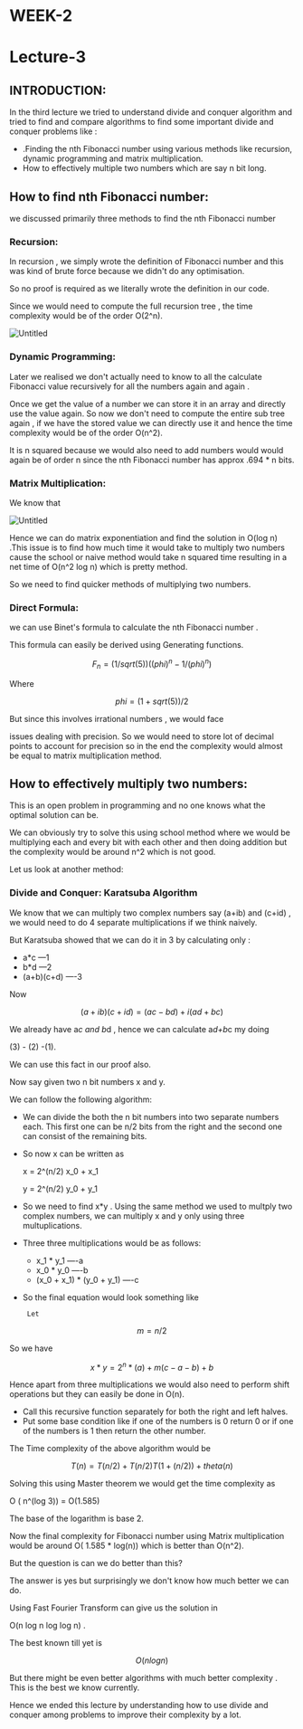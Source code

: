 # WEEK-2

# Lecture-3

## INTRODUCTION:

In the third lecture we tried to understand divide and conquer algorithm and tried to find  and compare algorithms  to find some important divide and conquer problems like :

- .Finding the nth Fibonacci number using various methods like recursion, dynamic programming  and matrix multiplication.
- How to effectively multiple two numbers which are say n bit long.

## How to find nth Fibonacci number:

 we discussed primarily three methods to find the nth Fibonacci number

### Recursion:

In recursion , we simply wrote the definition of Fibonacci number and this was kind of brute force because we didn't do any optimisation.

So no proof is required as we literally wrote the definition in our code.

Since we would need to compute the full recursion tree , the time complexity would be of the order O(2^n).

![Untitled](WEEK-2%20ae54eb81ddf7468b920edae3c43dca96/Untitled.png)

### Dynamic Programming:

Later we realised we don't actually need to know to all the calculate Fibonacci value recursively for all the numbers again and again .

Once we get the value of a number we can store it in an array and directly use the value again. So now we don't need to compute the entire sub tree again , if we have the stored value we can directly use it and hence the time complexity would be of the order O(n^2). 

It is n squared because we would also need to add numbers would would again be of order n since  the nth Fibonacci number has approx .694 * n bits.

### Matrix Multiplication:

We know that

![Untitled](WEEK-2%20ae54eb81ddf7468b920edae3c43dca96/Untitled%201.png)

Hence we can do matrix exponentiation and find the solution in O(log n) .This issue is to find how much time it would take to  multiply two numbers cause the school or naive method would take n squared time resulting in a net time of O(n^2 log n) which is pretty method.

So we need to find quicker methods of multiplying two numbers. 

### Direct Formula:

we  can use Binet's formula to calculate the nth Fibonacci number .

This formula can easily be derived using Generating functions.

$$F_n =(1/sqrt(5))( (phi)^n - 1/(phi)^n)$$

Where 

$$phi=(1+sqrt(5))/2$$

But since this involves irrational numbers , we would face 

issues dealing with precision. So we would need to store lot of decimal points to account for precision so in the end the complexity would almost be equal to matrix multiplication method.

## How to effectively multiply two numbers:

This is an open problem in programming and no one knows what the optimal solution can be.

We can obviously try to solve this using school method where we would  be multiplying each and every bit with each other and then doing addition but the complexity would be around n^2 which is not good.

Let us look at another method:

### Divide and Conquer: Karatsuba Algorithm

We know that we can multiply two complex numbers say (a+ib) and (c+id) , we would need to do 4 separate multiplications if we think naively.

But Karatsuba showed that we can do it in 3 by calculating only :

- a*c —1
- b*d  —2
- (a+b)(c+d)   —-3

Now  

$$(a+ib)(c+id)=(ac-bd)+i(ad+bc)$$

We already have a*c and b*d , hence we can calculate a*d+b*c my doing 

(3) - (2) -(1).

We can use this fact in our proof also.

Now say given two n bit numbers x and y.

We can follow the following algorithm:

- We can divide the both the n bit numbers into two  separate numbers each. This first one can be n/2 bits from the right and the second one can consist of the remaining bits.
- So now  x can be written as

    x = 2^(n/2) x_0 + x_1

    y = 2^(n/2) y_0 + y_1

- So we need to find x*y . Using the same method we used to multply two complex numbers, we can multiply x and y only using three multuplications.
- Three three multiplications would be as follows:
    - x_1 * y_1 —-a
    - x_0 * y_0 —-b
    - (x_0 + x_1) * (y_0 + y_1) —-c
- So the final equation would look something like

       Let

$$m=n/2$$

So we have 

$$ x * y=2^n*(a)  + m(c-a-b) + b$$

Hence apart from three multiplications we would also need to perform shift operations but they can easily be done in O(n).

- Call this recursive function separately for both the right and left halves.
- Put some base condition like if one of the numbers is 0 return 0 or if one of the numbers is 1 then return the other number.

 The Time complexity of the above algorithm would be 

$$T(n)=T(n/2) + T(n/2) T(1+(n/2)) + theta(n)$$

Solving this using Master theorem we would get the time complexity as 

O ( n^(log 3)) = O(1.585)    

The base of the logarithm is base 2.

Now the final complexity for Fibonacci number using Matrix multiplication would be around O( 1.585 * log(n)) which is better than O(n^2).

But the question is can we do better than this?

The answer is yes but surprisingly we don't know how much better we can do.

Using Fast Fourier Transform can give us the solution in 

O(n log n log log n) .

The best known till yet is 

$$O(nlogn)$$

But there might be even better algorithms with much better complexity . This is the best we know currently.

Hence we ended this lecture by understanding how to use divide and conquer among problems to improve their complexity by a lot.

